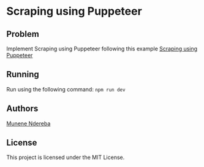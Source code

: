 # Scraping using Puppeteer

## Problem

Implement Scraping using Puppeteer following this example [Scraping using Puppeteer](https://www.digitalocean.com/community/tutorials/how-to-scrape-a-website-using-node-js-and-puppeteer)

## Running

Run using the following command: `npm run dev`

## Authors

[Munene Ndereba](https://github.com/munenendereba)

## License

This project is licensed under the MIT License.
